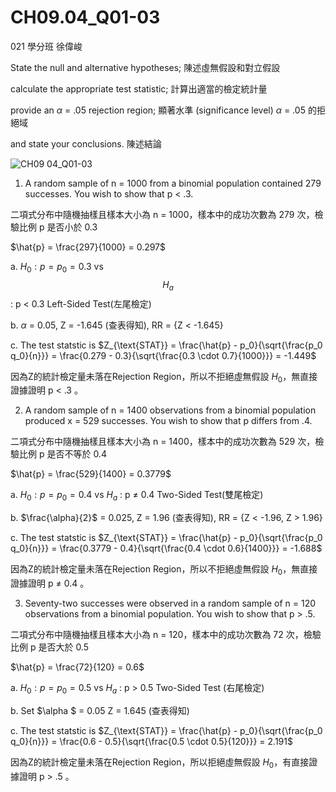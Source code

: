 # CH09.04_Q01-03 #
021 學分班 徐偉峻

State the null and alternative hypotheses; 陳述虛無假設和對立假設

calculate the appropriate test statistic; 計算出適當的檢定統計量

provide an $\alpha$ = .05 rejection region; 顯著水準 (significance level) $\alpha$ = .05 的拒絕域

and state your conclusions. 陳述結論

![CH09 04_Q01-03](https://github.com/user-attachments/assets/2523ba3a-7af4-4f41-b8cf-bcf1764df9ef)

1. A random sample of n = 1000 from a binomial population contained 279 successes.
You wish to show that p < .3.

二項式分布中隨機抽樣且樣本大小為 n = 1000，樣本中的成功次數為 279 次，檢驗比例 p 是否小於 0.3

$\hat{p} = \frac{297}{1000} = 0.297$

a. $H_0 : p = p_{0} = 0.3$ vs $$H_a$$ : p < 0.3 Left-Sided Test(左尾檢定) 

b. $\alpha$ = 0.05, Z = -1.645 (查表得知), RR = {Z < -1.645}

c. The test statstic is $Z_{\text{STAT}} = \frac{\hat{p} - p_0}{\sqrt{\frac{p_0 q_0}{n}}} = \frac{0.279 - 0.3}{\sqrt{\frac{0.3 \cdot 0.7}{1000}}} = -1.449$     

因為Z的統計檢定量未落在Rejection Region，所以不拒絕虛無假設 $H_{0}$，無直接證據證明 p < .3 。   


2. A random sample of n = 1400 observations from a binomial population produced x = 529 successes.
You wish to show that p differs from .4.

二項式分布中隨機抽樣且樣本大小為 n = 1400，樣本中的成功次數為 529 次，檢驗比例 p 是否不等於 0.4

$\hat{p} = \frac{529}{1400} = 0.3779$

a. $H_0 : p = p_{0} = 0.4$ vs $H_a$ : p $\ne$ 0.4 Two-Sided Test(雙尾檢定)

b. $\frac{\alpha}{2}$ = 0.025, Z = 1.96 (查表得知), RR = {Z < -1.96, Z > 1.96}

c. The test statstic is $Z_{\text{STAT}} = \frac{\hat{p} - p_0}{\sqrt{\frac{p_0 q_0}{n}}} = \frac{0.3779 - 0.4}{\sqrt{\frac{0.4 \cdot 0.6}{1400}}} = -1.688$ 

因為Z的統計檢定量未落在Rejection Region，所以不拒絕虛無假設 $H_{0}$，無直接證據證明 p $\ne$ 0.4 。  


3. Seventy-two successes were observed in a random sample of n = 120 observations from a binomial population.
You wish to show that p > .5.

二項式分布中隨機抽樣且樣本大小為 n = 120，樣本中的成功次數為 72 次，檢驗比例 p 是否大於 0.5

$\hat{p} = \frac{72}{120} = 0.6$

a. $H_0 : p = p_{0} = 0.5$ vs $H_a$ : p > 0.5 Two-Sided Test (右尾檢定)

b. Set $\alpha $ = 0.05  Z = 1.645 (查表得知) 

c. The test statstic is $Z_{\text{STAT}} = \frac{\hat{p} - p_0}{\sqrt{\frac{p_0 q_0}{n}}} = \frac{0.6 - 0.5}{\sqrt{\frac{0.5 \cdot 0.5}{120}}} = 2.191$     

因為Z的統計檢定量未落在Rejection Region，所以拒絕虛無假設 $H_{0}$，有直接證據證明 p > .5 。 

